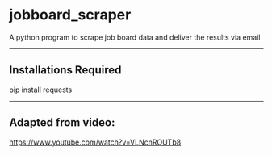 # jobboard_scraper
A python program to scrape job board data and deliver the results via email

----------------------
Installations Required
----------------------
pip install requests

-------------------
Adapted from video:
-------------------
https://www.youtube.com/watch?v=VLNcnROUTb8
